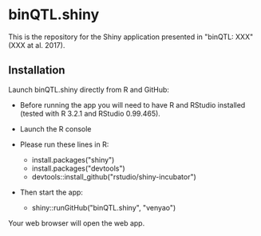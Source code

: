 binQTL.shiny
========

This is the repository for the Shiny application presented in "binQTL: XXX" (XXX at al. 2017).

Installation
------------

Launch binQTL.shiny directly from R and GitHub:
  - Before running the app you will need to have R and RStudio installed (tested with R 3.2.1 and RStudio 0.99.465).
  - Launch the R console

- Please run these lines in R:
  - install.packages("shiny")
  - install.packages("devtools")
  - devtools::install_github("rstudio/shiny-incubator")

- Then start the app:
  - shiny::runGitHub("binQTL.shiny", "venyao")

Your web browser will open the web app.

